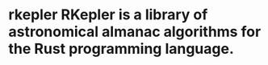 # rkepler RKepler is a library of astronomical almanac algorithms for the Rust programming language.
